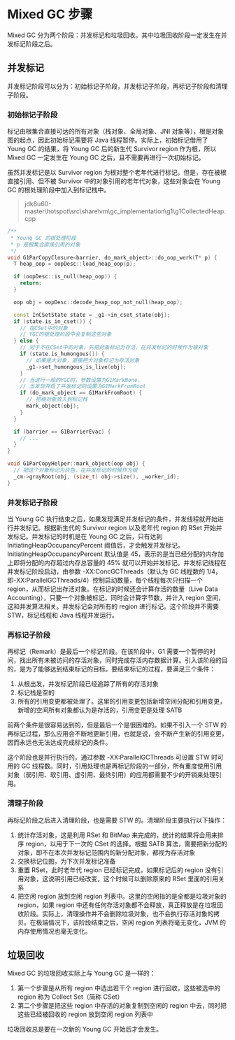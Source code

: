 # Mixed GC 步骤

Mixed GC 分为两个阶段：并发标记和垃圾回收。其中垃圾回收阶段一定发生在并发标记阶段之后。

## 并发标记

并发标记阶段可以分为：初始标记子阶段，并发标记子阶段，再标记子阶段和清理子阶段。

### 初始标记子阶段

标记由根集合直接可达的所有对象（栈对象、全局对象、JNI 对象等），根是对象图的起点，因此初始标记需要将 Java 线程暂停。实际上，初始标记借用了 Young GC 的结果，将 Young GC 后的新生代 Survivor region 作为根，所以 Mixed GC 一定发生在 Young GC 之后，且不需要再进行一次初始标记。

虽然并发标记是以 Survivor region 为根对整个老年代进行标记，但是，存在被根直接引用、但不被 Survivor 中的对象引用的老年代对象，这些对象会在 Young GC 的根处理阶段中加入到标记栈中。

> jdk8u60-master\hotspot\src\share\vm\gc_implementation\g1\g1CollectedHeap.cpp

```cpp
/**
 * Young GC 的根处理阶段
 * p 是根集合直接引用的对象
 */
void G1ParCopyClosure<barrier, do_mark_object>::do_oop_work(T* p) {
  T heap_oop = oopDesc::load_heap_oop(p);

  if (oopDesc::is_null(heap_oop)) {
    return;
  }

  oop obj = oopDesc::decode_heap_oop_not_null(heap_oop);

  const InCSetState state = _g1->in_cset_state(obj);
  if (state.is_in_cset()) {
    // 在CSet中的对象
    // YGC的根处理阶段中会复制这些对象
  } else {
    // 对于不在CSet中的对象，先把对象标记为存活，在并发标记的时候作为根对象
    if (state.is_humongous()) {
      // 如果是大对象，直接把大对象标记为存活对象
      _g1->set_humongous_is_live(obj);
    }
    // 当进行一般的YGC时，参数设置为G1MarkNone，
    // 当发现开启了并发标记则设置为G1MarkFromRoot
    if (do_mark_object == G1MarkFromRoot) {
      // 把根对象放入到标记栈
      mark_object(obj);
    }
  }

  if (barrier == G1BarrierEvac) {
    // ...
  }
}

void G1ParCopyHelper::mark_object(oop obj) {
  // 把这个对象标记为灰色，在并发标记的时候作为根
  _cm->grayRoot(obj, (size_t) obj->size(), _worker_id);
}
```

### 并发标记子阶段

当 Young GC 执行结束之后，如果发现满足并发标记的条件，并发线程就开始进行并发标记。根据新生代的 Survivor region 以及老年代 region 的 RSet 开始并发标记。并发标记的时机是在 Young GC 之后，只有达到 InitiatingHeapOccupancyPercent 阈值后，才会触发并发标记。InitiatingHeapOccupancyPercent 默认值是 45，表示的是当已经分配的内存加上即将分配的内存超过内存总容量的 45% 就可以开始并发标记。并发标记线程在并发标记阶段启动，由参数 -XX:ConcGCThreads（默认为 GC 线程数的 1/4，即-XX:ParallelGCThreads/4）控制启动数量，每个线程每次只扫描一个 region，从而标记出存活对象。在标记的时候还会计算存活的数量（Live Data Accounting），只要一个对象被标记，同时会计算字节数，并计入 region 空间，这和并发算法相关。并发标记会对所有的 region 进行标记。这个阶段并不需要 STW，标记线程和 Java 线程并发运行。

### 再标记子阶段

再标记（Remark）是最后一个标记阶段。在该阶段中，G1 需要一个暂停的时间，找出所有未被访问的存活对象，同时完成存活内存数据计算。引入该阶段的目的，是为了能够达到结束标记的目标。要结束标记的过程，要满足三个条件：

1. 从根出发，并发标记阶段已经追踪了所有的存活对象
2. 标记栈是空的
3. 所有的引用变更都被处理了。这里的引用变更包括新增空间分配和引用变更，新增的空间所有对象都认为是存活的，引用变更是处理 SATB

前两个条件是很容易达到的，但是最后一个是很困难的。如果不引入一个 STW 的再标记过程，那么应用会不断地更新引用，也就是说，会不断产生新的引用变更，因而永远也无法达成完成标记的条件。

这个阶段也是并行执行的，通过参数 -XX:ParallelGCThreads 可设置 STW 时可用的 GC 线程数。同时，引用处理也是再标记阶段的一部分，所有重度使用引用对象（弱引用、软引用、虚引用、最终引用）的应用都需要不少的开销来处理引用。

### 清理子阶段

再标记阶段之后进入清理阶段，也是需要 STW 的。清理阶段主要执行以下操作：

1. 统计存活对象，这是利用 RSet 和 BitMap 来完成的，统计的结果将会用来排序 region，以用于下一次的 CSet 的选择。根据 SATB 算法，需要把新分配的对象，即不在本次并发标记范围内的新分配对象，都视为存活对象
2. 交换标记位图，为下次并发标记准备
3. 重置 RSet，此时老年代 region 已经标记完成，如果标记后的 region 没有引用对象，这说明引用已经改变，这个时候可以删除原来的 RSet 里面的引用关系
4. 把空闲 region 放到空闲 region 列表中。这里的空闲指的是全都是垃圾对象的 region，如果 region 中还有任何存活对象都不会释放，真正释放是在垃圾回收阶段。实际上，清理操作并不会删除垃圾对象，也不会执行存活对象的拷贝。在极端情况下，该阶段结束之后，空闲 region 列表将毫无变化，JVM 的内存使用情况也毫无变化。

## 垃圾回收

Mixed GC 的垃圾回收实际上与 Young GC 是一样的：

1. 第一个步骤是从所有 region 中选出若干个 region 进行回收，这些被选中的 region 称为 Collect Set（简称 CSet）
2. 第二个步骤是把这些 region 中存活的对象复制到空闲的 region 中去，同时把这些已经被回收的 region 放到空闲 region 列表中

垃圾回收总是要在一次新的 Young GC 开始后才会发生。
